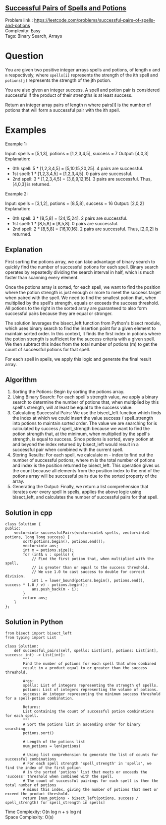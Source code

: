 ## [Successful Pairs of Spells and Potions](https://leetcode.com/problems/successful-pairs-of-spells-and-potions/)

Problem link : https://leetcode.com/problems/successful-pairs-of-spells-and-potions <br>
Complexity: Easy <br>
Tags: Binary Search, Arrays <br> 


# Question

You are given two positive integer arrays spells and potions, of length `n` and `m` respectively, where `spells[i]` represents the strength of the ith spell and `potions[j]` represents the strength of the jth potion.

You are also given an integer success. A spell and potion pair is considered successful if the product of their strengths is at least success.

Return an integer array pairs of length n where pairs[i] is the number of potions that will form a successful pair with the ith spell.
 
# Examples

Example 1:

Input: spells = [5,1,3], potions = [1,2,3,4,5], success = 7
Output: [4,0,3]
Explanation:
- 0th spell: 5 * [1,2,3,4,5] = [5,10,15,20,25]. 4 pairs are successful.
- 1st spell: 1 * [1,2,3,4,5] = [1,2,3,4,5]. 0 pairs are successful.
- 2nd spell: 3 * [1,2,3,4,5] = [3,6,9,12,15]. 3 pairs are successful.
Thus, [4,0,3] is returned.

Example 2:

Input: spells = [3,1,2], potions = [8,5,8], success = 16
Output: [2,0,2]
Explanation:
- 0th spell: 3 * [8,5,8] = [24,15,24]. 2 pairs are successful.
- 1st spell: 1 * [8,5,8] = [8,5,8]. 0 pairs are successful. 
- 2nd spell: 2 * [8,5,8] = [16,10,16]. 2 pairs are successful. 
Thus, [2,0,2] is returned.

## Explanation

First sorting the potions array, we can take advantage of binary search to quickly find the number of successful potions for each spell. Binary search operates by repeatedly dividing the search interval in half, which is much faster than scanning every element.

Once the potions array is sorted, for each spell, we want to find the position where the potion strength is just enough or more to meet the success target when paired with the spell. We need to find the smallest potion that, when multiplied by the spell's strength, equals or exceeds the success threshold. All potions to the right in the sorted array are guaranteed to also form successful pairs because they are equal or stronger.

The solution leverages the bisect_left function from Python's bisect module, which uses binary search to find the insertion point for a given element to maintain sorted order. In this context, it finds the first index in potions where the potion strength is sufficient for the success criteria with a given spell. We then subtract this index from the total number of potions (m) to get the count of successful potions for that spell.

For each spell in spells, we apply this logic and generate the final result array.

## Algorithm

1. Sorting the Potions: Begin by sorting the potions array. 
2. Using Binary Search: For each spell's strength value, we apply a binary search to determine the number of potions that, when multiplied by this spell's strength, will at least be equal to the success value. 
3. Calculating Successful Pairs:
    We use the bisect_left function which finds the index at which we could insert the value success / spell_strength into potions to maintain sorted order.
    The value we are searching for is calculated by success / spell_strength because we want to find the potion strength that, at the minimum, when multiplied by the spell's strength, is equal to success.
    Since potions is sorted, every potion at and beyond the index returned by bisect_left would result in a successful pair when combined with the current spell.
4. Storing Results:
    For each spell, we calculate m - index to find out the number of successful potions, where m is the total number of potions and index is the position returned by bisect_left.
    This operation gives us the count because all elements from the position index to the end of the potions array will be successful pairs due to the sorted property of the array.
5. Generating the Output: Finally, we return a list comprehension that iterates over every spell in spells, applies the above logic using bisect_left, and calculates the number of successful pairs for that spell.

## Solution in cpp
```
class Solution {
public:
    vector<int> successfulPairs(vector<int>& spells, vector<int>& potions, long long success) {
        sort(potions.begin(), potions.end());
        vector<int> ans;
        int m = potions.size();
        for (int& v : spells) {
            // Find the first potion that, when multiplied with the spell,
            // is greater than or equal to the success threshold.
            // We use 1.0 to cast success to double for correct division.
            int i = lower_bound(potions.begin(), potions.end(), success * 1.0 / v) - potions.begin();
            ans.push_back(m - i);
        }
        return ans;
    }
};
```


## Solution in Python
```
from bisect import bisect_left
from typing import List

class Solution:
    def successful_pairs(self, spells: List[int], potions: List[int], success: int) -> List[int]:
        """
        Find the number of potions for each spell that when combined 
        result in a product equal to or greater than the success threshold.
      
        Args:
        spells: List of integers representing the strength of spells.
        potions: List of integers representing the volume of potions.
        success: An integer representing the minimum success threshold for a spell-potion combination.
      
        Returns:
        List containing the count of successful potion combinations for each spell.
        """
        # Sort the potions list in ascending order for binary searching
        potions.sort()
      
        # Length of the potions list
        num_potions = len(potions)
      
        # Using list comprehension to generate the list of counts for successful combinations
        # For each spell strength 'spell_strength' in 'spells', we find the index of the first potion
        # in the sorted 'potions' list that meets or exceeds the 'success' threshold when combined with the spell.
        # The count of successful pairings for each spell is then the total number of potions
        # minus this index, giving the number of potions that meet or exceed the product threshold.
        return [num_potions - bisect_left(potions, success / spell_strength) for spell_strength in spells]
```

Time Complexity: O(n log n + s log n) <br>
Space Complexity: O(s) <br>